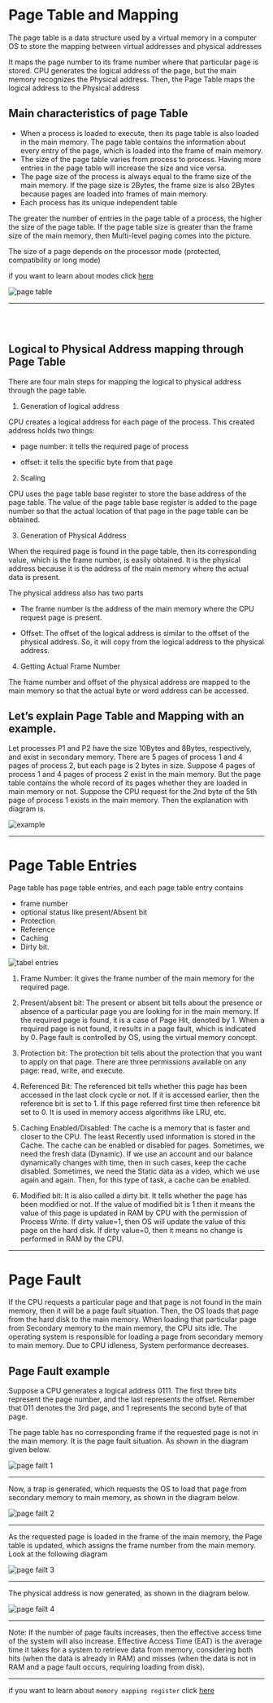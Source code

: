 # Page Table and Mapping

The page table is a data structure used by a virtual memory in a computer OS to store the mapping between virtual addresses and physical addresses

It maps the page number to its frame number where that particular page is stored. CPU generates the logical address of the page, but the main memory recognizes the Physical address. Then, the Page Table maps the logical address to the Physical address

## Main characteristics of page Table

- When a process is loaded to execute, then its page table is also loaded in the main memory. The page table contains the information about every entry of the page, which is loaded into the frame of main memory.
- The size of the page table varies from process to process. Having more entries in the page table will increase the size and vice versa.
- The page size of the process is always equal to the frame size of the main memory. If the page size is 2Bytes, the frame size is also 2Bytes because pages are loaded into frames of main memory.
- Each process has its unique independent table

The greater the number of entries in the page table of a process, the higher the size of the page table. If the page table size is greater than the frame size of the main memory, then Multi-level paging comes into the picture.

The size of a page depends on the processor mode (protected, compatibility or long mode)

if you want to learn about modes click [here](./mode.md)

![page table](https://sf.ezoiccdn.com/ezoimgfmt/cstaleem.com/wp-content/uploads/2020/05/Page-table-in-operating-system.jpg?ezimgfmt=rs:730x345/rscb1/ng:webp/ngcb1)

---

<br>
<br>

## Logical to Physical Address mapping through Page Table

There are four main steps for mapping the logical to physical address through the page table.

1. Generation of logical address

CPU creates a logical address for each page of the process. This created address holds two things:

- page number: it tells the required page of process

- offset: it tells the specific byte from that page

2. Scaling

CPU uses the page table base register to store the base address of the page table. The value of the page table base register is added to the page number so that the actual location of that page in the page table can be obtained.

3. Generation of Physical Address

When the required page is found in the page table, then its corresponding value, which is the frame number, is easily obtained. It is the physical address because it is the address of the main memory where the actual data is present.

The physical address also has two parts

- The frame number is the address of the main memory where the CPU request page is present.

- Offset: The offset of the logical address is similar to the offset of the physical address. So, it will copy from the logical address to the physical address.

4. Getting Actual Frame Number

The frame number and offset of the physical address are mapped to the main memory so that the actual byte or word address can be accessed.

## Let’s explain Page Table and Mapping with an example.

Let processes P1 and P2 have the size 10Bytes and 8Bytes, respectively, and exist in secondary memory. There are 5 pages of process 1 and 4 pages of process 2, but each page is 2 bytes in size. Suppose 4 pages of process 1 and 4 pages of process 2 exist in the main memory. But the page table contains the whole record of its pages whether they are loaded in main memory or not. Suppose the CPU request for the 2nd byte of the 5th page of process 1 exists in the main memory. Then the explanation with diagram is.

![example](https://sf.ezoiccdn.com/ezoimgfmt/cstaleem.com/wp-content/uploads/2020/05/Mapping-through-page-table-in-operating-system.jpg?ezimgfmt=rs:730x437/rscb1/ng:webp/ngcb1)

---

# Page Table Entries

Page table has page table entries, and each page table entry contains

- frame number
- optional status like present/Absent bit
- Protection
- Reference
- Caching
- Dirty bit.

![tabel entries](https://sf.ezoiccdn.com/ezoimgfmt/cstaleem.com/wp-content/uploads/2020/05/Page-Table-Entries.jpg?ezimgfmt=rs:596x206/rscb1/ng:webp/ngcb1)

1. Frame Number:
   It gives the frame number of the main memory for the required page.

2. Present/absent bit:
   The present or absent bit tells about the presence or absence of a particular page you are looking for in the main memory. If the required page is found, it is a case of Page Hit, denoted by 1. When a required page is not found, it results in a page fault, which is indicated by 0. Page fault is controlled by OS, using the virtual memory concept.

3. Protection bit:
   The protection bit tells about the protection that you want to apply on that page. There are three permissions available on any page: read, write, and execute.

4. Referenced Bit:
   The referenced bit tells whether this page has been accessed in the last clock cycle or not. If it is accessed earlier, then the reference bit is set to 1. If this page referred first time then reference bit set to 0. It is used in memory access algorithms like LRU, etc.

5. Caching Enabled/Disabled:
   The cache is a memory that is faster and closer to the CPU. The least Recently used information is stored in the Cache. The cache can be enabled or disabled for pages.
   Sometimes, we need the fresh data (Dynamic). If we use an account and our balance dynamically changes with time, then in such cases, keep the cache disabled.
   Sometimes, we need the Static data as a video, which we use again and again. Then, for this type of task, a cache can be enabled.

6. Modified bit:
   It is also called a dirty bit. It tells whether the page has been modified or not. If the value of modified bit is 1 then it means the value of this page is updated in RAM by CPU with the permission of Process Write. If dirty value=1, then OS will update the value of this page on the hard disk. If dirty value=0, then it means no change is performed in RAM by the CPU.

---

# Page Fault

If the CPU requests a particular page and that page is not found in the main memory, then it will be a page fault situation. Then, the OS loads that page from the hard disk to the main memory. When loading that particular page from Secondary memory to the main memory, the CPU sits idle. The operating system is responsible for loading a page from secondary memory to main memory. Due to CPU idleness, System performance decreases.

## Page Fault example

Suppose a CPU generates a logical address 0111. The first three bits represent the page number, and the last represents the offset. Remember that 011 denotes the 3rd page, and 1 represents the second byte of that page.

The page table has no corresponding frame if the requested page is not in the main memory. It is the page fault situation. As shown in the diagram given below.

![page failt 1](https://sf.ezoiccdn.com/ezoimgfmt/cstaleem.com/wp-content/uploads/2020/05/example-of-page-fault-in-operating-system-STEP-1.jpg?ezimgfmt=rs:730x448/rscb1/ng:webp/ngcb1)

---

Now, a trap is generated, which requests the OS to load that page from secondary memory to main memory, as shown in the diagram below.

![page failt 2](https://sf.ezoiccdn.com/ezoimgfmt/cstaleem.com/wp-content/uploads/2020/05/example-of-page-fault-in-operating-system-STEP-2.jpg?ezimgfmt=rs:730x448/rscb1/ng:webp/ngcb1)

---

As the requested page is loaded in the frame of the main memory, the Page table is updated, which assigns the frame number from the main memory. Look at the following diagram

![page failt 3](https://sf.ezoiccdn.com/ezoimgfmt/cstaleem.com/wp-content/uploads/2020/05/example-of-page-fault-in-operating-system-STEP-3.jpg?ezimgfmt=rs:730x448/rscb1/ng:webp/ngcb1)

---

The physical address is now generated, as shown in the diagram below.

![page failt 4](https://sf.ezoiccdn.com/ezoimgfmt/cstaleem.com/wp-content/uploads/2020/05/example-of-page-fault-in-operating-system-STEP-4.jpg?ezimgfmt=rs:730x448/rscb1/ng:webp/ngcb1)

---

Note: If the number of page faults increases, then the effective access time of the system will also increase.
Effective Access Time (EAT) is the average time it takes for a system to retrieve data from memory, considering both hits (when the data is already in RAM) and misses (when the data is not in RAM and a page fault occurs, requiring loading from disk).

---

if you want to learn about `memory mapping register` click [here](./memory_mapping_register.md)
